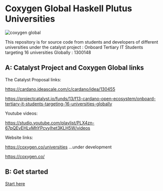 # Coxygen Global Haskell Plutus Universities

![coxygen global](https://github.com/user-attachments/assets/18354423-1a5a-4734-8411-3614034c43b1)

This repository is for source code from students and developers of different universities under the catalyst project : Onboard Tertiary IT Students targeting 16 universities Globally : 1300148

## A: Catalyst Project and Coxygen Global links

The Catalyst Proposal links:

https://cardano.ideascale.com/c/cardano/idea/130455

https://projectcatalyst.io/funds/13/f13-cardano-open-ecosystem/onboard-tertiary-it-students-targeting-16-universities-globally

Youtube videos:

https://studio.youtube.com/playlist/PLX4zn-67pQEvEHLvMhYPcvylhet3KLH5W/videos

Website links:

https://coxygen.co/universities  ...under development

https://coxygen.co/

## B: Get started 

[Start here](https://github.com/wimsio/universities/wiki)
